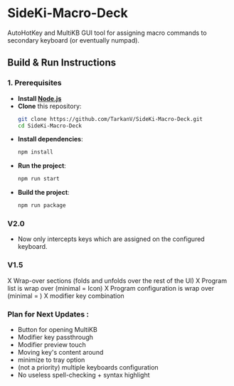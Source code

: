 # SideKi-Macro-Deck
 AutoHotKey and MultiKB GUI tool for assigning macro commands to secondary keyboard (or eventually numpad).

## Build & Run Instructions

### 1. Prerequisites
- **Install [Node.js](https://nodejs.org/)** 
- **Clone** this repository:
  ```bash
  git clone https://github.com/TarkanV/SideKi-Macro-Deck.git
  cd SideKi-Macro-Deck
  ```
- **Install dependencies**:
  ```bash
  npm install
  ```
- **Run the project**:
  ```bash
  npm run start
  ``` 
- **Build the project**:
  ```bash
  npm run package
  ```


### V2.0
- Now only intercepts keys which are assigned on the configured keyboard.

### V1.5
X Wrap-over sections (folds and unfolds over the rest of the UI)
X Program list is wrap over (minimal = Icon)
X Program configuration is wrap over (minimal = )
X modifier key combination


### Plan for Next Updates :
 - Button for opening MultiKB  
 - Modifier key passthrough
 - Modifier preview touch
 - Moving key's content around
 - minimize to tray option
 - (not a priority) multiple keyboards configuration 
 - No useless spell-checking + syntax highlight 